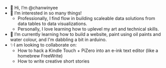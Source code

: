 - 👋 Hi, I’m @chanwinyee
- 👀 I’m interested in so many things!
  - Professionally, I find flow in building scaleable data solutions from data tables to data visualizations. 
  - Personally, I love learning how to uplevel my art and technical skills. 
- 🌱 I’m currently learning how to build a website, paint using oil paints and water colour, and I'm dabbling a bit in arduino.
- ✨I am looking to collaborate on:
  - How to hack a Kindle Touch + PiZero into an e-ink text editor (like a homebrew FreeWrite)
  - How to write creative short stories

<!---
chanwinyee/chanwinyee is a ✨ special ✨ repository because its `README.md` (this file) appears on your GitHub profile.
You can click the Preview link to take a look at your changes.
--->
